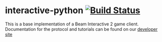 # interactive-python [![Build Status](https://travis-ci.org/WatchBeam/interactive-python.svg)](https://travis-ci.org/WatchBeam/interactive-python)

This is a base implementation of a Beam Interactive 2 game client. Documentation for the protocol and tutorials can be found on our [developer site](https://dev.beam.pro)
